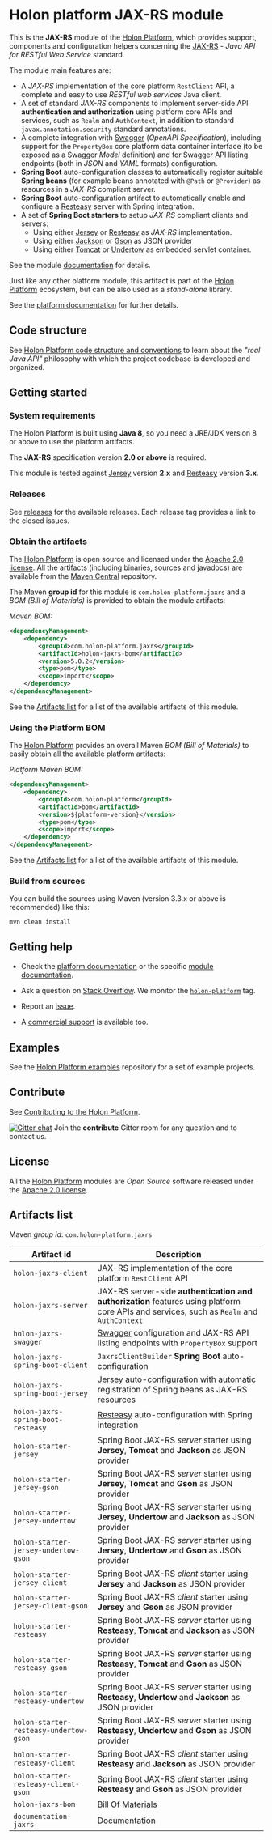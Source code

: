 # Holon platform JAX-RS module

This is the __JAX-RS__ module of the [Holon Platform](https://holon-platform.com), which provides support, components and configuration helpers concerning the [JAX-RS](https://github.com/jax-rs/spec/blob/master/spec.pdf) - _Java API for RESTful Web Service_ standard.

The module main features are:

* A _JAX-RS_ implementation of the core platform `RestClient` API, a complete and easy to use _RESTful web services_ Java client.
* A set of standard _JAX-RS_ components to implement server-side API __authentication and authorization__ using platform core APIs and services, such as `Realm` and `AuthContext`, in addition to standard `javax.annotation.security` standard annotations.
* A complete integration with [Swagger](http://swagger.io) (_OpenAPI Specification_), including support for the `PropertyBox` core platform data container interface (to be exposed as a Swagger _Model_ definition) and for Swagger API listing endpoints (both in _JSON_ and _YAML_ formats) configuration.
* __Spring Boot__ auto-configuration classes to automatically register suitable __Spring beans__ (for example beans annotated with `@Path` or `@Provider`) as resources in a _JAX-RS_ compliant server. 
* __Spring Boot__ auto-configuration artifact to automatically enable and configure a [Resteasy](http://resteasy.jboss.org) server with Spring integration.
* A set of __Spring Boot starters__ to setup _JAX-RS_ compliant clients and servers:
	* Using either [Jersey](https://github.com/jersey) or [Resteasy](http://resteasy.jboss.org) as _JAX-RS_ implementation.
	* Using either [Jackson](http://wiki.fasterxml.com/JacksonHome) or [Gson](https://github.com/google/gson) as JSON provider
	* Using either [Tomcat](http://tomcat.apache.org) or [Undertow](http://undertow.io) as embedded servlet container.

See the module [documentation](https://docs.holon-platform.com/current/reference/holon-jaxrs.html) for details.

Just like any other platform module, this artifact is part of the [Holon Platform](https://holon-platform.com) ecosystem, but can be also used as a _stand-alone_ library.

See the [platform documentation](https://docs.holon-platform.com/current/reference) for further details.

## Code structure

See [Holon Platform code structure and conventions](https://github.com/holon-platform/platform/blob/master/CODING.md) to learn about the _"real Java API"_ philosophy with which the project codebase is developed and organized.

## Getting started

### System requirements

The Holon Platform is built using __Java 8__, so you need a JRE/JDK version 8 or above to use the platform artifacts.

The __JAX-RS__ specification version __2.0 or above__ is required.

This module is tested against [Jersey](https://github.com/jersey) version __2.x__ and [Resteasy](http://resteasy.jboss.org) version __3.x__.

### Releases

See [releases](https://github.com/holon-platform/holon-jaxrs/releases) for the available releases. Each release tag provides a link to the closed issues.

### Obtain the artifacts

The [Holon Platform](https://holon-platform.com) is open source and licensed under the [Apache 2.0 license](LICENSE.md). All the artifacts (including binaries, sources and javadocs) are available from the [Maven Central](https://mvnrepository.com/repos/central) repository.

The Maven __group id__ for this module is `com.holon-platform.jaxrs` and a _BOM (Bill of Materials)_ is provided to obtain the module artifacts:

_Maven BOM:_
```xml
<dependencyManagement>
    <dependency>
        <groupId>com.holon-platform.jaxrs</groupId>
        <artifactId>holon-jaxrs-bom</artifactId>
        <version>5.0.2</version>
        <type>pom</type>
        <scope>import</scope>
    </dependency>
</dependencyManagement>
```

See the [Artifacts list](#artifacts-list) for a list of the available artifacts of this module.

### Using the Platform BOM

The [Holon Platform](https://holon-platform.com) provides an overall Maven _BOM (Bill of Materials)_ to easily obtain all the available platform artifacts:

_Platform Maven BOM:_
```xml
<dependencyManagement>
    <dependency>
        <groupId>com.holon-platform</groupId>
        <artifactId>bom</artifactId>
        <version>${platform-version}</version>
        <type>pom</type>
        <scope>import</scope>
    </dependency>
</dependencyManagement>
```

See the [Artifacts list](#artifacts-list) for a list of the available artifacts of this module.

### Build from sources

You can build the sources using Maven (version 3.3.x or above is recommended) like this: 

`mvn clean install`

## Getting help

* Check the [platform documentation](https://docs.holon-platform.com/current/reference) or the specific [module documentation](https://docs.holon-platform.com/current/reference/holon-jaxrs.html).

* Ask a question on [Stack Overflow](http://stackoverflow.com). We monitor the [`holon-platform`](http://stackoverflow.com/tags/holon-platform) tag.

* Report an [issue](https://github.com/holon-platform/holon-jaxrs/issues).

* A [commercial support](https://holon-platform.com/services) is available too.

## Examples

See the [Holon Platform examples](https://github.com/holon-platform/holon-examples) repository for a set of example projects.

## Contribute

See [Contributing to the Holon Platform](https://github.com/holon-platform/platform/blob/master/CONTRIBUTING.md).

[![Gitter chat](https://badges.gitter.im/Join%20Chat.svg)](https://gitter.im/holon-platform/contribute?utm_source=share-link&utm_medium=link&utm_campaign=share-link) 
Join the __contribute__ Gitter room for any question and to contact us.

## License

All the [Holon Platform](https://holon-platform.com) modules are _Open Source_ software released under the [Apache 2.0 license](LICENSE).

## Artifacts list

Maven _group id_: `com.holon-platform.jaxrs`

Artifact id | Description
----------- | -----------
`holon-jaxrs-client` | JAX-RS implementation of the core platform `RestClient` API
`holon-jaxrs-server` | JAX-RS server-side __authentication and authorization__ features using platform core APIs and services, such as `Realm` and `AuthContext`
`holon-jaxrs-swagger` | [Swagger](http://swagger.io) configuration and JAX-RS API listing endpoints with `PropertyBox` support
`holon-jaxrs-spring-boot-client` | `JaxrsClientBuilder` __Spring Boot__ auto-configuration
`holon-jaxrs-spring-boot-jersey` | [Jersey](https://github.com/jersey) auto-configuration with automatic registration of Spring beans as JAX-RS resources 
`holon-jaxrs-spring-boot-resteasy` | [Resteasy](http://resteasy.jboss.org) auto-configuration with Spring integration
`holon-starter-jersey` | Spring Boot JAX-RS _server_ starter using __Jersey__, __Tomcat__ and __Jackson__ as JSON provider
`holon-starter-jersey-gson` | Spring Boot JAX-RS _server_ starter using __Jersey__, __Tomcat__ and __Gson__ as JSON provider
`holon-starter-jersey-undertow` | Spring Boot JAX-RS _server_ starter using __Jersey__, __Undertow__ and __Jackson__ as JSON provider
`holon-starter-jersey-undertow-gson` | Spring Boot JAX-RS _server_ starter using __Jersey__, __Undertow__ and __Gson__ as JSON provider
`holon-starter-jersey-client` | Spring Boot JAX-RS _client_ starter using __Jersey__ and __Jackson__ as JSON provider
`holon-starter-jersey-client-gson` | Spring Boot JAX-RS _client_ starter using __Jersey__ and __Gson__ as JSON provider
`holon-starter-resteasy` | Spring Boot JAX-RS _server_ starter using __Resteasy__, __Tomcat__ and __Jackson__ as JSON provider
`holon-starter-resteasy-gson` | Spring Boot JAX-RS _server_ starter using __Resteasy__, __Tomcat__ and __Gson__ as JSON provider
`holon-starter-resteasy-undertow` | Spring Boot JAX-RS _server_ starter using __Resteasy__, __Undertow__ and __Jackson__ as JSON provider
`holon-starter-resteasy-undertow-gson` | Spring Boot JAX-RS _server_ starter using __Resteasy__, __Undertow__ and __Gson__ as JSON provider
`holon-starter-resteasy-client` | Spring Boot JAX-RS _client_ starter using __Resteasy__ and __Jackson__ as JSON provider
`holon-starter-resteasy-client-gson` | Spring Boot JAX-RS _client_ starter using __Resteasy__ and __Gson__ as JSON provider
`holon-jaxrs-bom` | Bill Of Materials
`documentation-jaxrs` | Documentation
